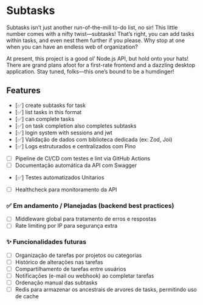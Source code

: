 # Subtasks

Subtasks isn’t just another run-of-the-mill to-do list, no sir! This little number comes with a nifty twist—subtasks! That’s right, you can add tasks within tasks, and even nest them further if you please. Why stop at one when you can have an endless web of organization?

At present, this project is a good ol’ Node.js API, but hold onto your hats! There are grand plans afoot for a first-rate frontend and a dazzling desktop application. Stay tuned, folks—this one’s bound to be a humdinger!


## Features

- [✅] create subtasks for task
- [✅] list tasks in this format
- [✅] can complete tasks
- [✅] on task completion also completes subtasks
- [✅] login system with sessions and jwt
- [✅] Validação de dados com biblioteca dedicada (ex: Zod, Joi)
- [✅] Logs estruturados e centralizados com Pino
- [ ] Pipeline de CI/CD com testes e lint via GitHub Actions
- [ ] Documentação automática da API com Swagger
- [✅] Testes automatizados Unitarios
- [ ] Healthcheck para monitoramento da API

### ✅ Em andamento / Planejadas (backend best practices)

- [ ] Middleware global para tratamento de erros e respostas
- [ ] Rate limiting por IP para segurança extra

### ✨ Funcionalidades futuras

- [ ] Organização de tarefas por projetos ou categorias
- [ ] Histórico de alterações nas tarefas
- [ ] Compartilhamento de tarefas entre usuários
- [ ] Notificações (e-mail ou webhook) ao completar tarefas
- [ ] Ordenação manual das subtasks
- [ ] Redis para armazenar os ancestrais de arvores de tasks, permitindo uso de cache
